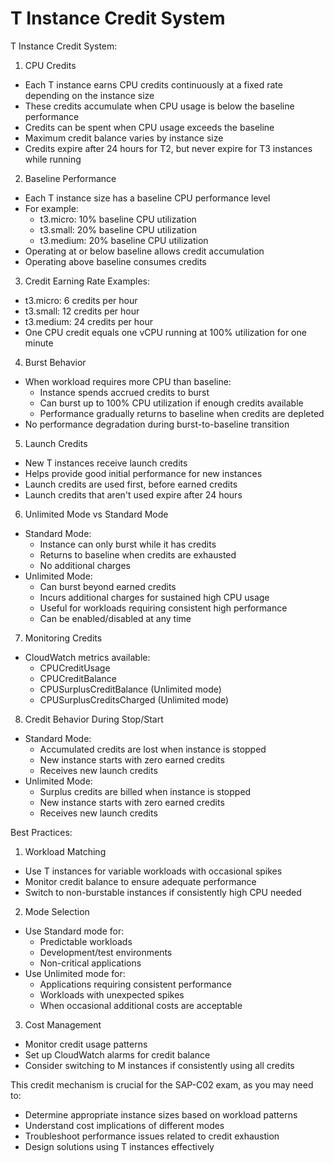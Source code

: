 # T Instance Credit System

T Instance Credit System:

1. CPU Credits

* Each T instance earns CPU credits continuously at a fixed rate depending on the instance size
* These credits accumulate when CPU usage is below the baseline performance
* Credits can be spent when CPU usage exceeds the baseline
* Maximum credit balance varies by instance size
* Credits expire after 24 hours for T2, but never expire for T3 instances while running

2. Baseline Performance

* Each T instance size has a baseline CPU performance level
* For example:
  * t3.micro: 10% baseline CPU utilization
  * t3.small: 20% baseline CPU utilization
  * t3.medium: 20% baseline CPU utilization
* Operating at or below baseline allows credit accumulation
* Operating above baseline consumes credits

3. Credit Earning Rate Examples:

* t3.micro: 6 credits per hour
* t3.small: 12 credits per hour
* t3.medium: 24 credits per hour
* One CPU credit equals one vCPU running at 100% utilization for one minute

4. Burst Behavior

* When workload requires more CPU than baseline:
  * Instance spends accrued credits to burst
  * Can burst up to 100% CPU utilization if enough credits available
  * Performance gradually returns to baseline when credits are depleted
* No performance degradation during burst-to-baseline transition

5. Launch Credits

* New T instances receive launch credits
* Helps provide good initial performance for new instances
* Launch credits are used first, before earned credits
* Launch credits that aren't used expire after 24 hours

6. Unlimited Mode vs Standard Mode

* Standard Mode:
  * Instance can only burst while it has credits
  * Returns to baseline when credits are exhausted
  * No additional charges
* Unlimited Mode:
  * Can burst beyond earned credits
  * Incurs additional charges for sustained high CPU usage
  * Useful for workloads requiring consistent high performance
  * Can be enabled/disabled at any time

7. Monitoring Credits

* CloudWatch metrics available:
  * CPUCreditUsage
  * CPUCreditBalance
  * CPUSurplusCreditBalance (Unlimited mode)
  * CPUSurplusCreditsCharged (Unlimited mode)

8. Credit Behavior During Stop/Start

* Standard Mode:
  * Accumulated credits are lost when instance is stopped
  * New instance starts with zero earned credits
  * Receives new launch credits
* Unlimited Mode:
  * Surplus credits are billed when instance is stopped
  * New instance starts with zero earned credits
  * Receives new launch credits

Best Practices:

1. Workload Matching

* Use T instances for variable workloads with occasional spikes
* Monitor credit balance to ensure adequate performance
* Switch to non-burstable instances if consistently high CPU needed

2. Mode Selection

* Use Standard mode for:
  * Predictable workloads
  * Development/test environments
  * Non-critical applications
* Use Unlimited mode for:
  * Applications requiring consistent performance
  * Workloads with unexpected spikes
  * When occasional additional costs are acceptable

3. Cost Management

* Monitor credit usage patterns
* Set up CloudWatch alarms for credit balance
* Consider switching to M instances if consistently using all credits

This credit mechanism is crucial for the SAP-C02 exam, as you may need to:

* Determine appropriate instance sizes based on workload patterns
* Understand cost implications of different modes
* Troubleshoot performance issues related to credit exhaustion
* Design solutions using T instances effectively
